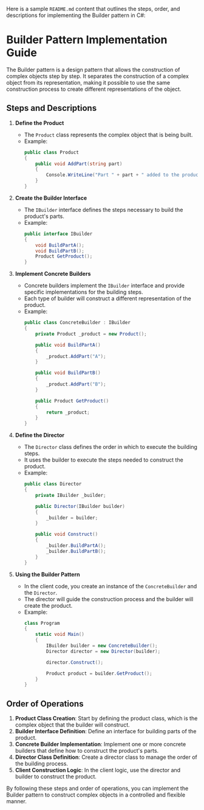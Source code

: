 Here is a sample `README.md` content that outlines the steps, order, and descriptions for implementing the Builder pattern in C#:

# Builder Pattern Implementation Guide

The Builder pattern is a design pattern that allows the construction of complex objects step by step. It separates the construction of a complex object from its representation, making it possible to use the same construction process to create different representations of the object.

## Steps and Descriptions

1. **Define the Product**
   - The `Product` class represents the complex object that is being built.
   - Example:
     ```csharp
     public class Product
     {
         public void AddPart(string part)
         {
             Console.WriteLine("Part " + part + " added to the product.");
         }
     }
     ```

2. **Create the Builder Interface**
   - The `IBuilder` interface defines the steps necessary to build the product's parts.
   - Example:
     ```csharp
     public interface IBuilder
     {
         void BuildPartA();
         void BuildPartB();
         Product GetProduct();
     }
     ```

3. **Implement Concrete Builders**
   - Concrete builders implement the `IBuilder` interface and provide specific implementations for the building steps.
   - Each type of builder will construct a different representation of the product.
   - Example:
     ```csharp
     public class ConcreteBuilder : IBuilder
     {
         private Product _product = new Product();

         public void BuildPartA()
         {
             _product.AddPart("A");
         }

         public void BuildPartB()
         {
             _product.AddPart("B");
         }

         public Product GetProduct()
         {
             return _product;
         }
     }
     ```

4. **Define the Director**
   - The `Director` class defines the order in which to execute the building steps.
   - It uses the builder to execute the steps needed to construct the product.
   - Example:
     ```csharp
     public class Director
     {
         private IBuilder _builder;

         public Director(IBuilder builder)
         {
             _builder = builder;
         }

         public void Construct()
         {
             _builder.BuildPartA();
             _builder.BuildPartB();
         }
     }
     ```

5. **Using the Builder Pattern**
   - In the client code, you create an instance of the `ConcreteBuilder` and the `Director`.
   - The director will guide the construction process and the builder will create the product.
   - Example:
     ```csharp
     class Program
     {
         static void Main()
         {
             IBuilder builder = new ConcreteBuilder();
             Director director = new Director(builder);

             director.Construct();

             Product product = builder.GetProduct();
         }
     }
     ```

## Order of Operations

1. **Product Class Creation**: Start by defining the product class, which is the complex object that the builder will construct.
2. **Builder Interface Definition**: Define an interface for building parts of the product.
3. **Concrete Builder Implementation**: Implement one or more concrete builders that define how to construct the product's parts.
4. **Director Class Definition**: Create a director class to manage the order of the building process.
5. **Client Construction Logic**: In the client logic, use the director and builder to construct the product.

By following these steps and order of operations, you can implement the Builder pattern to construct complex objects in a controlled and flexible manner.
```
